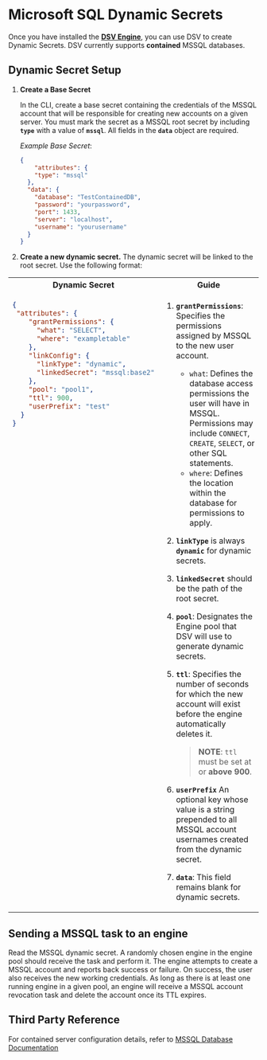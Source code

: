 [title]: # (Microsoft SQL Dynamic Secrets)
[tags]: # (DevOps Secrets Vault,DSV,)
[priority]: # (6405)

# Microsoft SQL Dynamic Secrets

Once you have installed the [**DSV Engine**](../../engine/index.md), you can use DSV to create Dynamic Secrets. DSV currently supports **contained** MSSQL databases. 

## Dynamic Secret Setup

1. **Create a Base Secret**

    In the CLI, create a base secret containing the credentials of the MSSQL account that will be responsible for creating new accounts on a given server. You must mark the secret as a MSSQL root secret by including **`type`** with a value of **`mssql`**. All fields in the **`data`** object are required.

    *Example Base Secret*:

    ```json
    {
        "attributes": {
        "type": "mssql"
      },
      "data": {
        "database": "TestContainedDB",
        "password": "yourpassword",
        "port": 1433,
        "server": "localhost",
        "username": "yourusername"
      }
    }
    ```

1. **Create a new dynamic secret.** The dynamic secret will be linked to the root secret. Use the following format:

<table>
<tr>
<th> Dynamic Secret
<th> Guide
</tr>
<tr style="vertical-align:top">
<td>

```json
{
 "attributes": {
    "grantPermissions": {
      "what": "SELECT",
      "where": "exampletable"
    },
    "linkConfig": {
      "linkType": "dynamic",
      "linkedSecret": "mssql:base2"
    },
    "pool": "pool1",
    "ttl": 900,
    "userPrefix": "test"
  }
}
```

</td>
<td>

1. **`grantPermissions`**: Specifies the permissions assigned by MSSQL to the new user account. 
    * `what`: Defines the database access permissions the user will have in MSSQL. Permissions may include `CONNECT`, `CREATE`, `SELECT`, or other SQL statements.
    * `where`: Defines the location within the database for permissions to apply. 

1. **`linkType`** is always **`dynamic`** for dynamic secrets.
1. **`linkedSecret`** should be the path of the root secret.
1. **`pool`**: Designates the Engine pool that DSV will use to generate dynamic secrets.
1. **`ttl`**: Specifies the number of seconds for which the new account will exist before the engine automatically deletes it.
    > **NOTE**: `ttl` must be set at or **above 900**. 
1. **`userPrefix`** An optional key whose value is a string prepended to all MSSQL account usernames created from the dynamic secret.
1. **`data`**: This field remains blank for dynamic secrets.

</td>
</tr>
</table>


## Sending a MSSQL task to an engine

Read the MSSQL dynamic secret. A randomly chosen engine in the engine pool should receive the task and perform it. The engine attempts to create a MSSQL account and reports back success or failure. On success, the user also receives the new working credentials. As long as there is at least one running engine in a given pool, an engine will receive a MSSQL account revocation task and delete the account once its TTL expires.

## Third Party Reference

For contained server configuration details, refer to [MSSQL Database Documentation](https://docs.microsoft.com/en-us/sql/relational-databases/databases/contained-databases?view=sql-server-ver15) 